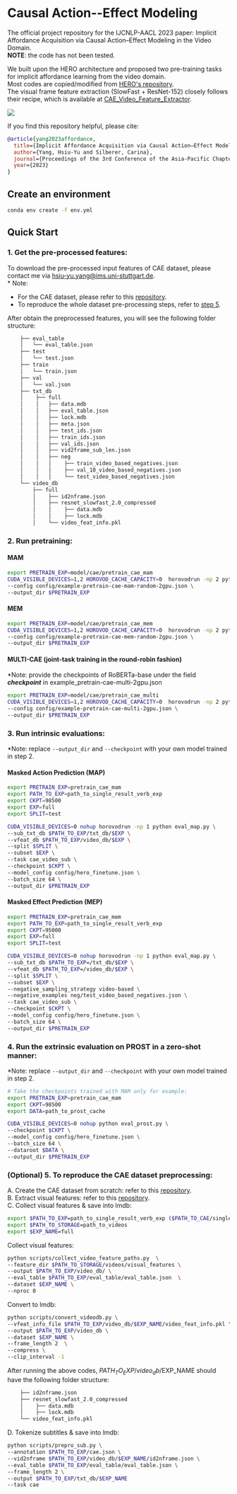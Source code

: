 # Causal Action--Effect Modeling 
The official project repository for the IJCNLP-AACL 2023 paper: Implicit Affordance Acquisition via Causal Action–Effect Modeling in the Video Domain.\
**NOTE**: the code has not been tested.

We built upon the HERO architecture and proposed two pre-training tasks for implicit affordance learning from the video domain. \
Most codes are copied/modified from [HERO's repository](https://github.com/linjieli222/HERO). \
The visual frame feature extraction (SlowFast + ResNet-152) closely follows their recipe, which is available at [CAE_Video_Feature_Extractor](https://github.com/Mallory24/cae_video_feature_extractor).

<p align="left">
    <img src="figures/teaser.png"/>
</p>

If you find this repository helpful, please cite:
```BibTeX
@article{yang2023affordance,
  title={Implicit Affordance Acquisition via Causal Action–Effect Modeling in the Video Domain},
  author={Yang, Hsiu-Yu and Silberer, Carina},
  journal={Proceedings of the 3rd Conference of the Asia-Pacific Chapter of the Association for Computational Linguistics and the 13th International Joint Conference on Natural Language Processing},
  year={2023}
}
```
## Create an environment
```bash
conda env create -f env.yml
```

## Quick Start
### 1. Get the pre-processed features:
To download the pre-processed input features of CAE dataset, please contact me via hsiu-yu.yang@ims.uni-stuttgart.de. \
&ast; Note: 
  * For the CAE dataset, please refer to this [repository](https://github.com/Mallory24/cae_dataset/tree/main). 
  * To reproduce the whole dataset pre-processing steps, refer to [step 5](#(Optional)-5.-to-reproduce-the-CAE-dataset-preprocessing:). 

After obtain the preprocessed features, you will see the following folder structure:
```bash
    ├── eval_table
    │   └── eval_table.json
    ├── test
    │   └── test.json
    ├── train
    │   └── train.json
    ├── val
    │   └── val.json
    ├── txt_db
    │    ├── full
    │    │   ├── data.mdb
    │    │   ├── eval_table.json
    │    │   ├── lock.mdb
    │    │   ├── meta.json
    │    │   ├── test_ids.json
    │    │   ├── train_ids.json
    │    │   ├── val_ids.json
    │    │   ├── vid2frame_sub_len.json
    │    │   ├── neg
    │    │   │    ├── train_video_based_negatives.json
    │    │   │    ├── val_10_video_based_negatives.json
    │    │   │    └── test_video_based_negatives.json
    └── video_db
        ├── full
        │    ├── id2nframe.json
        │    ├── resnet_slowfast_2.0_compressed
        │    │    ├── data.mdb
        │    │    ├── lock.mdb
        │    └── video_feat_info.pkl
```
### 2. Run pretraining:
#### MAM
```bash
export PRETRAIN_EXP=model/cae/pretrain_cae_mam
CUDA_VISIBLE_DEVICES=1,2 HOROVOD_CACHE_CAPACITY=0  horovodrun -np 2 python pretrain.py \
--config config/example-pretrain-cae-mam-random-2gpu.json \
--output_dir $PRETRAIN_EXP
```

#### MEM
```bash
export PRETRAIN_EXP=model/cae/pretrain_cae_mem
CUDA_VISIBLE_DEVICES=1,2 HOROVOD_CACHE_CAPACITY=0  horovodrun -np 2 python pretrain.py \
--config config/example-pretrain-cae-mem-random-2gpu.json \
--output_dir $PRETRAIN_EXP
```

#### MULTI-CAE (joint-task training in the round-robin fashion)
*Note: provide the checkpoints of RoBERTa-base under the field **_checkpoint_** in example_pretrain-cae-multi-2gpu.json
```bash
export PRETRAIN_EXP=model/cae/pretrain_cae_multi
CUDA_VISIBLE_DEVICES=1,2 HOROVOD_CACHE_CAPACITY=0  horovodrun -np 2 python pretrain.py \
--config config/example-pretrain-cae-multi-2gpu.json \
--output_dir $PRETRAIN_EXP
```

### 3. Run intrinsic evaluations:
*Note: replace `--output_dir` and `--checkpoint` with your own model trained in step 2.

#### Masked Action Prediction (MAP)
```bash
export PRETRAIN_EXP=pretrain_cae_mam
export PATH_TO_EXP=path_to_single_result_verb_exp
export CKPT=98500
export EXP=full
export SPLIT=test

CUDA_VISIBLE_DEVICES=0 nohup horovodrun -np 1 python eval_map.py \
--sub_txt_db $PATH_TO_EXP/txt_db/$EXP \
--vfeat_db $PATH_TO_EXP/video_db/$EXP \
--split $SPLIT \
--subset $EXP \
--task cae_video_sub \
--checkpoint $CKPT \
--model_config config/hero_finetune.json \
--batch_size 64 \
--output_dir $PRETRAIN_EXP
```
#### Masked Effect Prediction (MEP)
```bash
export PRETRAIN_EXP=pretrain_cae_mem
export PATH_TO_EXP=path_to_single_result_verb_exp
export CKPT=95000
export EXP=full
export SPLIT=test

CUDA_VISIBLE_DEVICES=0 nohup horovodrun -np 1 python eval_map.py \
--sub_txt_db $PATH_TO_EXP=/txt_db/$EXP \
--vfeat_db $PATH_TO_EXP=/video_db/$EXP \
--split $SPLIT \
--subset $EXP \
--negative_sampling_strategy video-based \
--negative_examples neg/test_video_based_negatives.json \
--task cae_video_sub \
--checkpoint $CKPT \
--model_config config/hero_finetune.json \
--batch_size 64 \
--output_dir $PRETRAIN_EXP
```

### 4. Run the extrinsic evaluation on PROST in a zero-shot manner:
*Note: replace `--output_dir` and `--checkpoint` with your own model trained in step 2.

```bash
# Take the checkpoints trained with MAM only for example:
export PRETRAIN_EXP=pretrain_cae_mam
export CKPT=98500
export DATA=path_to_prost_cache

CUDA_VISIBLE_DEVICES=0 nohup python eval_prost.py \
--checkpoint $CKPT \
--model_config config/hero_finetune.json \
--batch_size 64 \
--dataroot $DATA \
--output_dir $PRETRAIN_EXP
```


### (Optional) 5. To reproduce the CAE dataset preprocessing:
A. Create the CAE dataset from scratch: refer to this [repository](https://github.com/Mallory24/cae_dataset/blob/main/README.md). \
B. Extract visual features: refer to this [repository](https://github.com/Mallory24/cae_video_feature_extractor/blob/main/README.md). \
C. Collect visual features & save into lmdb: 
```bash
export $PATH_TO_EXP=path_to_single_result_verb_exp ($PATH_TO_CAE/single_result_verb_exp/42)
export $PATH_TO_STORAGE=path_to_videos
export $EXP_NAME=full 
```

Collect visual features:
```bash
python scripts/collect_video_feature_paths.py  \
--feature_dir $PATH_TO_STORAGE/videos/visual_features \
--output $PATH_TO_EXP/video_db/ \
--eval_table $PATH_TO_EXP/eval_table/eval_table.json  \
--dataset $EXP_NAME \
--nproc 0
```

Convert to lmdb:
```bash
python scripts/convert_videodb.py \
--vfeat_info_file $PATH_TO_EXP/video_db/$EXP_NAME/video_feat_info.pkl \
--output $PATH_TO_EXP/video_db \
--dataset $EXP_NAME \
--frame_length 2  \
--compress \
--clip_interval -1
```

After running the above codes, $PATH_TO_EXP/video_db/$EXP_NAME should have the following folder structure:
```bash
    ├── id2nframe.json
    ├── resnet_slowfast_2.0_compressed
    │    ├── data.mdb
    │    ├── lock.mdb
    └── video_feat_info.pkl
```

D. Tokenize subtitles & save into lmdb:
```bash
python scripts/prepro_sub.py \
--annotation $PATH_TO_EXP/cae.json \
--vid2nframe $PATH_TO_EXP/video_db/$EXP_NAME/id2nframe.json \
--eval_table $PATH_TO_EXP/eval_table/eval_table.json \
--frame_length 2 \
--output $PATH_TO_EXP/txt_db/$EXP_NAME
--task cae 
```

